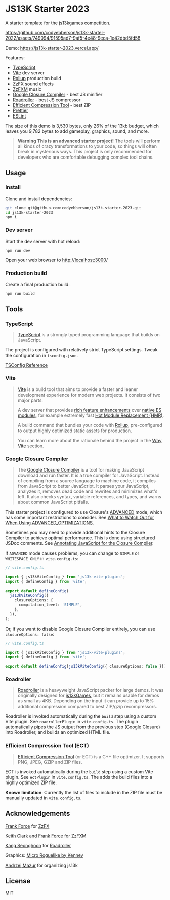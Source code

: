 # JS13K Starter 2023

A starter template for the [js13kgames competition](https://js13kgames.com/).

https://github.com/codyebberson/js13k-starter-2022/assets/749094/91595ad7-9af5-4e48-9eca-1e42dbd5fd58

Demo: <https://js13k-starter-2023.vercel.app/>

Features:

- [TypeScript](https://www.typescriptlang.org/)
- [Vite](https://vitejs.dev/) dev server
- [Rollup](https://rollupjs.org/guide/en/) production build
- [ZzFX](https://github.com/KilledByAPixel/ZzFX) sound effects
- [ZzFXM](https://github.com/keithclark/ZzFXM) music
- [Google Closure Compiler](https://github.com/google/closure-compiler) - best JS minifier
- [Roadroller](https://lifthrasiir.github.io/roadroller/) - best JS compressor
- [Efficient Compression Tool](https://github.com/fhanau/Efficient-Compression-Tool) - best ZIP
- [Prettier](https://prettier.io/)
- [ESLint](https://eslint.org/)

The size of this demo is 3,530 bytes, only 26% of the 13kb budget, which leaves you 9,782 bytes to add gameplay, graphics, sound, and more.

> **Warning**
> **This is an advanced starter project!** The tools will perform all kinds of crazy transformations to your code, so things will often break in mysterious ways. This project is only recommended for developers who are comfortable debugging complex tool chains.

## Usage

### Install

Clone and install dependencies:

```bash
git clone git@github.com:codyebberson/js13k-starter-2023.git
cd js13k-starter-2023
npm i
```

### Dev server

Start the dev server with hot reload:

```bash
npm run dev
```

Open your web browser to <http://localhost:3000/>

### Production build

Create a final production build:

```bash
npm run build
```

## Tools

### TypeScript

> [TypeScript](https://www.typescriptlang.org/) is a strongly typed programming language that builds on JavaScript.

The project is configured with relatively strict TypeScript settings. Tweak the configuration in `tsconfig.json`.

[TSConfig Reference](https://www.typescriptlang.org/tsconfig)

### Vite

> [Vite](https://vitejs.dev/) is a build tool that aims to provide a faster and leaner development experience for modern web projects. It consists of two major parts:
>
> A dev server that provides [rich feature enhancements](https://vitejs.dev/guide/features.html) over [native ES modules](https://developer.mozilla.org/en-US/docs/Web/JavaScript/Guide/Modules), for example extremely fast [Hot Module Replacement (HMR)](https://vitejs.dev/guide/features.html#hot-module-replacement).
>
> A build command that bundles your code with [Rollup](https://rollupjs.org/), pre-configured to output highly optimized static assets for production.
>
> You can learn more about the rationale behind the project in the [Why Vite](https://vitejs.dev/guide/why.html) section.

### Google Closure Compiler

> The [Google Closure Compiler](https://github.com/google/closure-compiler) is a tool for making JavaScript download and run faster. It is a true compiler for JavaScript. Instead of compiling from a source language to machine code, it compiles from JavaScript to better JavaScript. It parses your JavaScript, analyzes it, removes dead code and rewrites and minimizes what's left. It also checks syntax, variable references, and types, and warns about common JavaScript pitfalls.

This starter project is configured to use Closure's [ADVANCED](https://developers.google.com/closure/compiler/docs/api-tutorial3) mode, which has some important restrictions to consider. See [What to Watch Out for When Using ADVANCED_OPTIMIZATIONS](https://developers.google.com/closure/compiler/docs/api-tutorial3#dangers).

Sometimes you may need to provide additional hints to the Closure Compiler to achieve optimal performance. This is done using structured JSDoc comments. See [Annotating JavaScript for the Closure Compiler](https://github.com/google/closure-compiler/wiki/Annotating-JavaScript-for-the-Closure-Compiler).

If `ADVANCED` mode causes problems, you can change to `SIMPLE` or `WHITESPACE_ONLY` in `vite.config.ts`:

```ts
// vite.config.ts

import { js13kViteConfig } from 'js13k-vite-plugins';
import { defineConfig } from 'vite';

export default defineConfig(
  js13kViteConfig({
    closureOptions: {
      compilation_level: 'SIMPLE',
    },
  }),
);
```

Or, if you want to disable Google Closure Compiler entirely, you can use `closureOptions: false`:

```ts
// vite.config.ts

import { js13kViteConfig } from 'js13k-vite-plugins';
import { defineConfig } from 'vite';

export default defineConfig(js13kViteConfig({ closureOptions: false }));
```

### Roadroller

> [Roadroller](https://github.com/lifthrasiir/roadroller) is a heavyweight JavaScript packer for large demos. It was originally designed for [js13kGames](https://js13kgames.com/), but it remains usable for demos as small as 4KB. Depending on the input it can provide up to 15% additional compression compared to best ZIP/gzip recompressors.

Roadroller is invoked automatically during the `build` step using a custom Vite plugin. See `roadrollerPlugin` in `vite.config.ts`. The plugin automatically pipes the JS output from the previous step (Google Closure) into Roadroller, and builds an optimized HTML file.

### Efficient Compression Tool (ECT)

> [Efficient Compression Tool](https://github.com/fhanau/Efficient-Compression-Tool) (or ECT) is a C++ file optimizer. It supports PNG, JPEG, GZIP and ZIP files.

ECT is invoked automatically during the `build` step using a custom Vite plugin. See `ectPlugin` in `vite.config.ts`. The adds the build files into a highly optimized ZIP file.

**Known limitation**: Currently the list of files to include in the ZIP file must be manually updated in `vite.config.ts`.

## Acknowledgements

[Frank Force](https://twitter.com/KilledByAPixel) for [ZzFX](https://github.com/KilledByAPixel/ZzFX)

[Keith Clark](https://twitter.com/keithclarkcouk) and [Frank Force](https://twitter.com/KilledByAPixel) for [ZzFXM](https://keithclark.github.io/ZzFXM/)

[Kang Seonghoon](https://mearie.org/) for [Roadroller](https://lifthrasiir.github.io/roadroller/)

Graphics: [Micro Roguelike by Kenney](https://www.kenney.nl/assets/micro-roguelike)

[Andrzej Mazur](https://end3r.com/) for organizing js13k

## License

MIT
